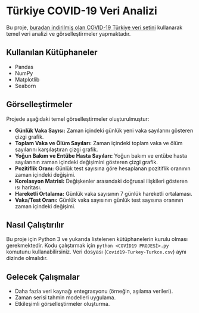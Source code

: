 # Türkiye COVID-19 Veri Analizi

Bu proje, [buradan indirilmiş olan COVID-19 Türkiye veri setini](https://www.kaggle.com) kullanarak temel veri analizi ve görselleştirmeler yapmaktadır.

## Kullanılan Kütüphaneler

* Pandas
* NumPy
* Matplotlib
* Seaborn

## Görselleştirmeler

Projede aşağıdaki temel görselleştirmeler oluşturulmuştur:

* **Günlük Vaka Sayısı:** Zaman içindeki günlük yeni vaka sayılarını gösteren çizgi grafik.
* **Toplam Vaka ve Ölüm Sayıları:** Zaman içindeki toplam vaka ve ölüm sayılarını karşılaştıran çizgi grafik.
* **Yoğun Bakım ve Entübe Hasta Sayıları:** Yoğun bakım ve entübe hasta sayılarının zaman içindeki değişimini gösteren çizgi grafik.
* **Pozitiflik Oranı:** Günlük test sayısına göre hesaplanan pozitiflik oranının zaman içindeki değişimi.
* **Korelasyon Matrisi:** Değişkenler arasındaki doğrusal ilişkileri gösteren ısı haritası.
* **Hareketli Ortalama:** Günlük vaka sayısının 7 günlük hareketli ortalaması.
* **Vaka/Test Oranı:** Günlük vaka sayısının günlük test sayısına oranının zaman içindeki değişimi.

## Nasıl Çalıştırılır

Bu proje için Python 3 ve yukarıda listelenen kütüphanelerin kurulu olması gerekmektedir. Kodu çalıştırmak için `python <COVİD19 PROJESİ>.py` komutunu kullanabilirsiniz. Veri dosyası (`Covid19-Turkey-Turkce.csv`) aynı dizinde olmalıdır.

## Gelecek Çalışmalar

* Daha fazla veri kaynağı entegrasyonu (örneğin, aşılama verileri).
* Zaman serisi tahmin modelleri uygulama.
* Etkileşimli görselleştirmeler oluşturma.
